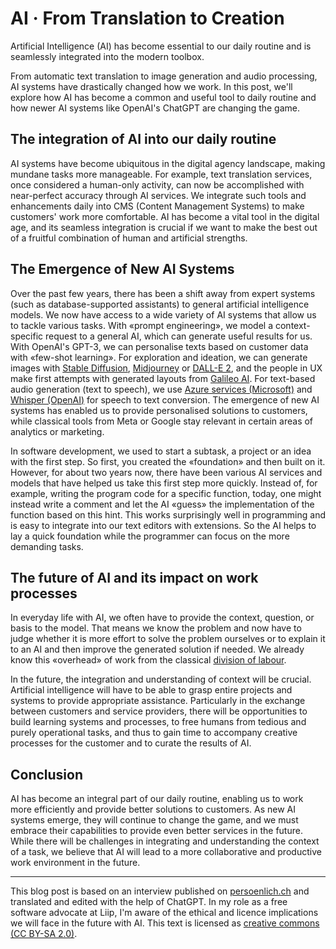 # AI · From Translation to Creation

Artificial Intelligence (AI) has become essential to our daily routine and is seamlessly integrated into the modern toolbox.

From automatic text translation to image generation and audio processing, AI systems have drastically changed how we work. In this post, we'll explore how AI has become a common and useful tool to daily routine and how newer AI systems like OpenAI's ChatGPT are changing the game.

## The integration of AI into our daily routine

AI systems have become ubiquitous in the digital agency landscape, making mundane tasks more manageable. For example, text translation services, once considered a human-only activity, can now be accomplished with near-perfect accuracy through AI services. We integrate such tools and enhancements daily into CMS (Content Management Systems) to make customers' work more comfortable. AI has become a vital tool in the digital age, and its seamless integration is crucial if we want to make the best out of a fruitful combination of human and artificial strengths.

## The Emergence of New AI Systems

Over the past few years, there has been a shift away from expert systems (such as database-supported assistants) to general artificial intelligence models. We now have access to a wide variety of AI systems that allow us to tackle various tasks. With «prompt engineering», we model a context-specific request to a general AI, which can generate useful results for us. With OpenAI's GPT-3, we can personalise texts based on customer data with «few-shot learning». For exploration and ideation, we can generate images with [Stable Diffusion](https://stability.ai/blog/stable-diffusion-public-release), [Midjourney](https://www.midjourney.com/) or [DALL-E 2](https://openai.com/product/dall-e-2), and the people in UX make first attempts with generated layouts from [Galileo AI](https://www.usegalileo.ai/). For text-based audio generation (text to speech), we use [Azure services (Microsoft)](https://azure.microsoft.com/) and [Whisper (OpenAI)](https://openai.com/research/whisper) for speech to text conversion. The emergence of new AI systems has enabled us to provide personalised solutions to customers, while classical tools from Meta or Google stay relevant in certain areas of analytics or marketing.

In software development, we used to start a subtask, a project or an idea with the first step. So first, you created the «foundation» and then built on it. However, for about two years now, there have been various AI services and models that have helped us take this first step more quickly. Instead of, for example, writing the program code for a specific function, today, one might instead write a comment and let the AI «guess» the implementation of the function based on this hint. This works surprisingly well in programming and is easy to integrate into our text editors with extensions. So the AI helps to lay a quick foundation while the programmer can focus on the more demanding tasks.

## The future of AI and its impact on work processes

In everyday life with AI, we often have to provide the context, question, or basis to the model. That means we know the problem and now have to judge whether it is more effort to solve the problem ourselves or to explain it to an AI and then improve the generated solution if needed. We already know this «overhead» of work from the classical [division of labour](https://en.wikipedia.org/wiki/Division_of_labour#Adam_Smith).

In the future, the integration and understanding of context will be crucial. Artificial intelligence will have to be able to grasp entire projects and systems to provide appropriate assistance. Particularly in the exchange between customers and service providers, there will be opportunities to build learning systems and processes, to free humans from tedious and purely operational tasks, and thus to gain time to accompany creative processes for the customer and to curate the results of AI.

## Conclusion

AI has become an integral part of our daily routine, enabling us to work more efficiently and provide better solutions to customers. As new AI systems emerge, they will continue to change the game, and we must embrace their capabilities to provide even better services in the future. While there will be challenges in integrating and understanding the context of a task, we believe that AI will lead to a more collaborative and productive work environment in the future.

---

This blog post is based on an interview published on [persoenlich.ch](https://www.persoenlich.com/digital/ki-ist-bei-digitalagenturen-teil-des-teams) and translated and edited with the help of ChatGPT. In my role as a free software advocate at Liip, I'm aware of the ethical and licence implications we will face in the future with AI. This text is licensed as [creative commons (CC BY-SA 2.0)](https://creativecommons.org/licenses/by-sa/2.0/).
